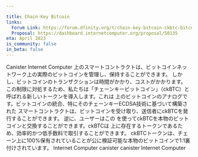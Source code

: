 ```yaml
---

title: Chain-Key Bitcoin
links:
  Forum Link: https://forum.dfinity.org/t/chain-key-bitcoin-ckbtc-bitcoin-wrapped-by-a-smart-contract/17606/
  Proposal: https://dashboard.internetcomputer.org/proposal/50135
eta: April 2023
is_community: false
in_beta: false
---
```

Canister Internet Computer 上のスマートコントラクトは、ビットコインネットワーク上の実際のビットコインを管理し、保持することができます。 しかし、ビットコインのトランザクションは時間がかかり、コストがかかります。 この制限に対処するため、私たちは「チェーンキービットコイン」（ckBTC）と呼ばれる新しいトークンを導入します。これは 上のビットコインのアナログです。ビットコインの統合、特にそのチェーンキーECDSA技術に基づいて構築された スマートコントラクトは、ビットコインを受け取り、送信者にckBTCを発行することができます。 逆に、ユーザーはこの を使ってckBTCを本物のビットコインと交換することができます。ckBTCは 上に存在するトークンであるため、効率的かつ低手数料で取引することができます。 ckBTCトークンは、チェーン上に100%保有されていることが公に検証可能な本物のビットコインで1:1裏付けされています。
 Internet Computer
 canister
 canister
 Internet Computer

<!---


Canister smart contracts on the Internet Computer can control and hold real bitcoin on the Bitcoin network. 
However, Bitcoin transactions are slow and expensive. 
To address this limitation, we introduce a new token called "Chain-Key Bitcoin", or "ckBTC", which is an analogue of Bitcoin on the Internet Computer.
A canister smart contract that builds on the Bitcoin integration, especially its chain-key ECDSA technology, is able to receive bitcoin and issue ckBTC to the sender.
Vice versa, users can use this canister to redeem their ckBTC for real bitcoin.
As ckBTC is a token that lives on the Internet Computer, it can be transacted efficiently and with low fees.
The ckBTC token is backed 1:1 with real bitcoin that is publicly-verifiably held 100% on chain.

-->
